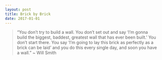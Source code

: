 ```yaml
---
layout: post
title: Brick by Brick
date: 2017-01-01
---
```


> “You don’t try to build a wall. You don’t set out and say ‘I’m gonna build the biggest, baddest, greatest wall that has ever been built.’ You don’t start there. You say ‘I’m going to lay this brick as perfectly as a brick can be laid’ and you do this every single day, and soon you have a wall.” ~ Will Smith